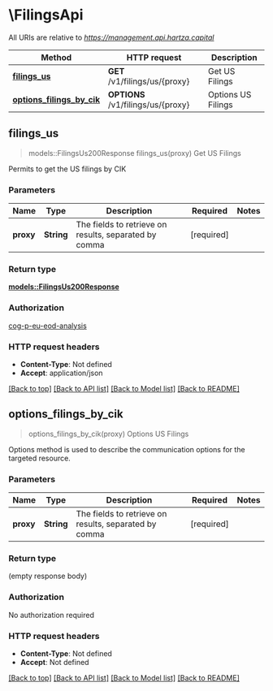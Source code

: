 # \FilingsApi

All URIs are relative to *https://management.api.hartza.capital*

Method | HTTP request | Description
------------- | ------------- | -------------
[**filings_us**](FilingsApi.md#filings_us) | **GET** /v1/filings/us/{proxy} | Get US Filings
[**options_filings_by_cik**](FilingsApi.md#options_filings_by_cik) | **OPTIONS** /v1/filings/us/{proxy} | Options US Filings



## filings_us

> models::FilingsUs200Response filings_us(proxy)
Get US Filings

Permits to get the US filings by CIK

### Parameters


Name | Type | Description  | Required | Notes
------------- | ------------- | ------------- | ------------- | -------------
**proxy** | **String** | The fields to retrieve on results, separated by comma | [required] |

### Return type

[**models::FilingsUs200Response**](FilingsUS_200_response.md)

### Authorization

[cog-p-eu-eod-analysis](../README.md#cog-p-eu-eod-analysis)

### HTTP request headers

- **Content-Type**: Not defined
- **Accept**: application/json

[[Back to top]](#) [[Back to API list]](../README.md#documentation-for-api-endpoints) [[Back to Model list]](../README.md#documentation-for-models) [[Back to README]](../README.md)


## options_filings_by_cik

> options_filings_by_cik(proxy)
Options US Filings

Options method is used to describe the communication options for the targeted resource.

### Parameters


Name | Type | Description  | Required | Notes
------------- | ------------- | ------------- | ------------- | -------------
**proxy** | **String** | The fields to retrieve on results, separated by comma | [required] |

### Return type

 (empty response body)

### Authorization

No authorization required

### HTTP request headers

- **Content-Type**: Not defined
- **Accept**: Not defined

[[Back to top]](#) [[Back to API list]](../README.md#documentation-for-api-endpoints) [[Back to Model list]](../README.md#documentation-for-models) [[Back to README]](../README.md)

